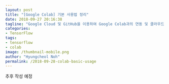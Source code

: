 ```yaml
---
layout: post
title: "[Google Colab] 기본 사용법 정리"
date: 2018-09-27 20:16:38
tagline: "Google Cloud 및 GitHub을 이용하여 Google Colab과의 연동 및 클라우드 GPU를 활용하는 방법 소개"
categories:
- TensorFlow
tags:
- tensorflow
- colab
image: /thumbnail-mobile.png
author: "Hyungcheol Noh"
permalink: /2018-09-28-colab-basic-usage
---
```


추후 작성 예정
